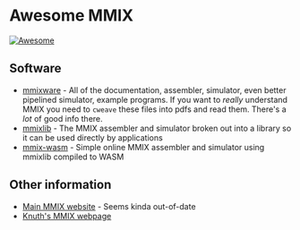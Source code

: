 # Awesome MMIX

  <a href="https://github.com/sindresorhus/awesome">
    <img alt="Awesome" src="https://cdn.rawgit.com/sindresorhus/awesome/d7305f38d29fed78fa85652e3a63e154dd8e8829/media/badge.svg">
  </a>

## Software

- [mmixware](https://gitlab.lrz.de/mmix/mmixware) - All of the documentation, assembler, simulator, even better pipelined simulator, example programs. If you want to *really* understand MMIX you need to `cweave` these files into pdfs and read them. There's a *lot* of good info there.
- [mmixlib](https://gitlab.lrz.de/mmix/mmixlib) - The MMIX assembler and simulator broken out into a library so it can be used directly by applications
- [mmix-wasm](https://blog.y2kbugger.com/mmix-wasm.html) - Simple online MMIX assembler and simulator using mmixlib compiled to WASM

## Other information

- [Main MMIX website](http://mmix.cs.hm.edu) - Seems kinda out-of-date
- [Knuth's MMIX webpage](https://www-cs-faculty.stanford.edu/~knuth/mmix.html)


